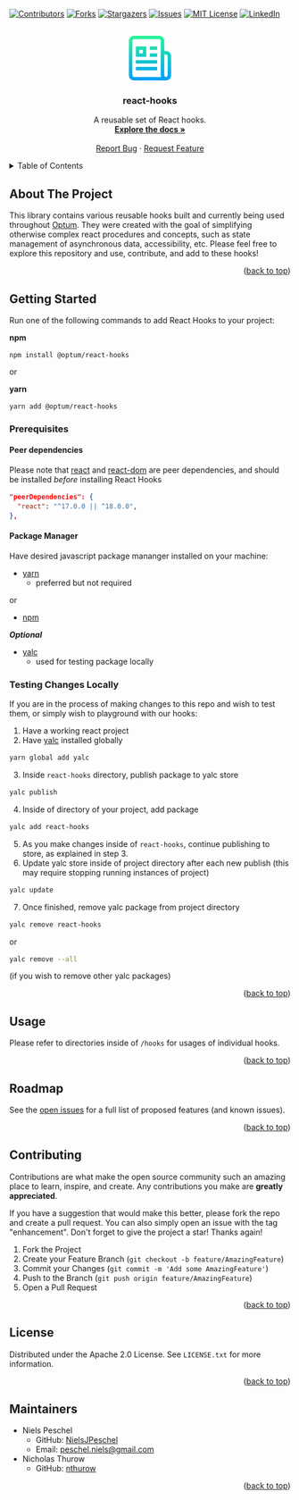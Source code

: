 <div id="top"></div>

<!-- NOTES -->
<!--
*** Individual sections below can be removed if not needed
-->

<!-- PROJECT SHIELDS -->
<!--
*** We are using markdown "reference style" links for readability.
*** Reference links are enclosed in brackets [ ] instead of parentheses ( ).
*** See the bottom of this document for the declaration of the reference variables
*** for contributors-url, forks-url, etc. This is an optional, concise syntax you may use.
*** https://www.markdownguide.org/basic-syntax/#reference-style-links
-->
[![Contributors][contributors-shield]][contributors-url]
[![Forks][forks-shield]][forks-url]
[![Stargazers][stars-shield]][stars-url]
[![Issues][issues-shield]][issues-url]
[![MIT License][license-shield]][license-url]
[![LinkedIn][linkedin-shield]][linkedin-url]



<!-- PROJECT LOGO -->
<br />
<div align="center">
  <a href="https://github.com/optum/react-hooks">
    <img src="images/logo.png" alt="Logo" width="80" height="80">
  </a>

<h3 align="center">react-hooks</h3>

  <p align="center">
    A reusable set of React hooks.
    <br />
    <a href="https://github.com/optum/react-hooks"><strong>Explore the docs »</strong></a>
    <br />
    <br />
    <a href="https://github.com/optum/react-hooks/issues">Report Bug</a>
    ·
    <a href="https://github.com/optum/react-hooks/issues">Request Feature</a>
  </p>
</div>



<!-- TABLE OF CONTENTS -->
<details>
  <summary>Table of Contents</summary>
  <ol>
    <li>
      <a href="#about-the-project">About The Project</a>
      <ul>
        <li><a href="#built-with">Built With</a></li>
      </ul>
    </li>
    <li>
      <a href="#getting-started">Getting Started</a>
      <ul>
        <li><a href="#prerequisites">Prerequisites</a></li>
        <li><a href="#installation">Installation</a></li>
      </ul>
    </li>
    <li><a href="#usage">Usage</a></li>
    <li><a href="#roadmap">Roadmap</a></li>
    <li><a href="#contributing">Contributing</a></li>
    <li><a href="#license">License</a></li>
    <li><a href="#contact">Contact</a></li>
    <li><a href="#acknowledgments">Acknowledgments</a></li>
  </ol>
</details>



<!-- ABOUT THE PROJECT -->
## About The Project

This library contains various reusable hooks built and currently being used throughout [Optum](https://optum.com). They were created with the goal of simplifying otherwise complex react procedures and concepts, such as state management of asynchronous data, accessibility, etc. Please feel free to explore this repository and use, contribute, and add to these hooks!

<p align="right">(<a href="#top">back to top</a>)</p>

<!-- GETTING STARTED -->
## Getting Started
Run one of the following commands to add React Hooks to your project: 

**npm**
```shell
npm install @optum/react-hooks
```

or 


**yarn**
```shell
yarn add @optum/react-hooks
```


### Prerequisites
#### Peer dependencies
Please note that [react](www.npmjs.com/package/react) and [react-dom](www.npmjs.com/package/react-dom) are peer dependencies, and should be installed _before_ installing React Hooks

```json
"peerDependencies": {
  "react": "^17.0.0 || ^18.0.0",
},
```
#### Package Manager
Have desired javascript package mananger installed on your machine:

* [yarn](https://classic.yarnpkg.com/lang/en/docs/install/#mac-stable)
  * preferred but not required

or 
* [npm](https://www.npmjs.com/package/npm)


_**Optional**_
* [yalc](https://github.com/wclr/yalc) 
  * used for testing package locally

<div id='test-locally'>

### Testing Changes Locally
If you are in the process of making changes to this repo and wish to test them, or simply wish to playground with our hooks:

1. Have a working react project
2. Have [yalc](https://github.com/wclr/yalc) installed globally
```sh
yarn global add yalc
```
3. Inside `react-hooks` directory, publish package to yalc store
```sh
yalc publish
```
4. Inside of directory of your project, add package
```sh
yalc add react-hooks
```
5. As you make changes inside of `react-hooks`, continue publishing to store, as explained in step 3.
6. Update yalc store inside of project directory after each new publish (this may require stopping running instances of project)
```sh
yalc update
```
7. Once finished, remove yalc package from project directory
```sh
yalc remove react-hooks
```
or
```sh
yalc remove --all
```
(if you wish to remove other yalc packages)



<p align="right">(<a href="#top">back to top</a>)</p>

<!-- USAGE EXAMPLES -->
## Usage
Please refer to directories inside of `/hooks` for usages of individual hooks. 

<p align="right">(<a href="#top">back to top</a>)</p>



<!-- ROADMAP -->
## Roadmap
<!-- 
- [] Feature 1
- [] Feature 2
- [] Feature 3
    - [] Nested Feature -->
See the [open issues](https://github.com/optum/react-hooks/issues) for a full list of proposed features (and known issues).

<p align="right">(<a href="#top">back to top</a>)</p>



<!-- CONTRIBUTING -->
## Contributing

Contributions are what make the open source community such an amazing place to learn, inspire, and create. Any contributions you make are **greatly appreciated**.

If you have a suggestion that would make this better, please fork the repo and create a pull request. You can also simply open an issue with the tag "enhancement".
Don't forget to give the project a star! Thanks again!

1. Fork the Project
2. Create your Feature Branch (`git checkout -b feature/AmazingFeature`)
3. Commit your Changes (`git commit -m 'Add some AmazingFeature'`)
4. Push to the Branch (`git push origin feature/AmazingFeature`)
5. Open a Pull Request

<p align="right">(<a href="#top">back to top</a>)</p>



<!-- LICENSE -->
## License

Distributed under the Apache 2.0 License. See `LICENSE.txt` for more information.

<p align="right">(<a href="#top">back to top</a>)</p>



<!-- MAINTAINERS -->
## Maintainers

- Niels Peschel
  - GitHub: [NielsJPeschel](https://github.com/NielsJPeschel)
  - Email: peschel.niels@gmail.com
- Nicholas Thurow
  - GitHub: [nthurow](https://github.com/nthurow)
  <!-- - Email: email2@email.com -->

<p align="right">(<a href="#top">back to top</a>)</p>

<!-- ACKNOWLEDGMENTS -->
<!-- ## Acknowledgments

* []()
* []()
* []()

<p align="right">(<a href="#top">back to top</a>)</p> -->



<!-- MARKDOWN LINKS & IMAGES -->
<!-- https://www.markdownguide.org/basic-syntax/#reference-style-links -->
[contributors-shield]: https://img.shields.io/github/contributors/optum/react-hooks.svg?style=for-the-badge
[contributors-url]: https://github.com/optum/react-hooks/graphs/contributors
[forks-shield]: https://img.shields.io/github/forks/optum/react-hooks.svg?style=for-the-badge
[forks-url]: https://github.com/optum/react-hooks/network/members
[stars-shield]: https://img.shields.io/github/stars/optum/react-hooks.svg?style=for-the-badge
[stars-url]: https://github.com/optum/react-hooks/stargazers
[issues-shield]: https://img.shields.io/github/issues/optum/react-hooks.svg?style=for-the-badge
[issues-url]: https://github.com/optum/react-hooks/issues
[license-shield]: https://img.shields.io/github/license/optum/react-hooks.svg?style=for-the-badge
[license-url]: https://github.com/optum/react-hooks/blob/master/LICENSE.txt
[linkedin-shield]: https://img.shields.io/badge/-LinkedIn-black.svg?style=for-the-badge&logo=linkedin&colorB=555
[linkedin-url]: https://linkedin.com/in/niels-peschel
[product-screenshot]: images/screenshot.png
